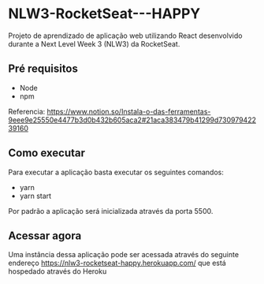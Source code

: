 # NLW3-RocketSeat---HAPPY

Projeto de aprendizado de aplicação web utilizando React desenvolvido durante a Next Level Week 3 (NLW3) da RocketSeat.

## Pré requisitos

- Node
- npm

Referencia: https://www.notion.so/Instala-o-das-ferramentas-9eee9e25550e4477b3d0b432b605aca2#21aca383479b41299d73097942239160

## Como executar

Para executar a aplicação basta executar os seguintes comandos:

- yarn
- yarn start

Por padrão a aplicação será inicializada através da porta 5500.

## Acessar agora

Uma instância dessa aplicação pode ser acessada através do seguinte endereço https://nlw3-rocketseat-happy.herokuapp.com/ que está hospedado através do Heroku